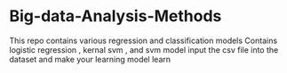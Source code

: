 # Big-data-Analysis-Methods
This repo contains various regression and classification models
Contains logistic regression , kernal svm , and svm model
input the csv file into the dataset and make your learning model learn
